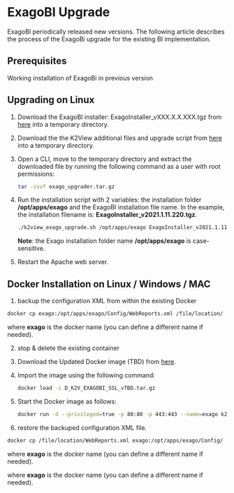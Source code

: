 # ExagoBI Upgrade

ExagoBI periodically released new versions. The following article describes the process of the ExagoBi upgrade for the existing BI implementation.

## Prerequisites
Working installation of ExagoBi in previous version

## Upgrading on Linux

1. Download the ExagoBI installer: ExagoInstaller_vXXX.X.X.XXX.tgz from [here](https://download.k2view.com/index.php/s/rZLcJXsxVtIyOt5) into a temporary directory.

2. Download the the K2View additional files and upgrade script from [here](https://download.k2view.com/index.php/s/vESr1KlaEAewNuu) into a temporary directory.

3. Open a CLI, move to the temporary directory and extract the downloaded file by running the following command as a user with root permissions:

   ~~~bash
   tar -zxvf exago_upgrader.tar.gz
   ~~~

4. Run the installation script with 2 variables: the installation folder **/opt/apps/exago** and the ExagoBI installation file name. 
   In the example, the installation filename is: **ExagoInstaller_v2021.1.11.220.tgz**.

   ~~~bash
   ./k2view_exago_upgrade.sh /opt/apps/exago ExagoInstaller_v2021.1.11.220.tgz
   ~~~

   **Note**: the Exago installation folder name **/opt/apps/exago** is case-sensitive.

5. Restart the Apache web server.

## Docker Installation on Linux / Windows / MAC

1. backup the configuration XML from within the existing Docker

~~~bash
docker cp exago:/opt/apps/exago/Config/WebReports.xml /file/location/
~~~

where **exago** is the docker name (you can define a different name if needed).

2. stop & delete the existing container 

3. Download the Updated Docker image (TBD) from [here](https://TBD).

4. Import the image using the following command:

   ~~~bash
   docker load -i D_K2V_EXAGOBI_SSL_vTBD.tar.gz
   ~~~

5. Start the Docker image as follows:
   ~~~bash
   docker run -d --privileged=true -p 80:80 -p 443:443 --name=exago k2view/exago_ssl:v2021.1.11.220
   ~~~
   
6. restore the backuped configuration XML file.

~~~bash
docker cp /file/location/WebReports.xml exago:/opt/apps/exago/Config/
~~~

where **exago** is the docker name (you can define a different name if needed). 
  
   where **exago** is the docker name (you can define a different name if needed).
